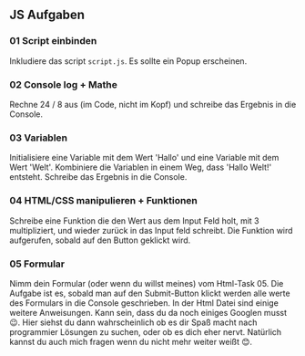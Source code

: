 ## JS Aufgaben

### 01 Script einbinden
Inkludiere das script `script.js`. Es sollte ein Popup erscheinen.

### 02 Console log + Mathe
Rechne 24 / 8 aus (im Code, nicht im Kopf) und schreibe das Ergebnis in die
Console.

### 03 Variablen
Initialisiere eine Variable mit dem Wert 'Hallo' und eine Variable mit dem Wert
'Welt'. Kombiniere die Variablen in einem Weg, dass 'Hallo Welt!' entsteht.
Schreibe das Ergebnis in die Console.

### 04 HTML/CSS manipulieren + Funktionen
Schreibe eine Funktion die den Wert aus dem Input Feld holt, mit 3
multipliziert, und wieder zurück in das Input feld schreibt. Die Funktion wird
aufgerufen, sobald auf den Button geklickt wird.

### 05 Formular
Nimm dein Formular (oder wenn du willst meines) vom Html-Task 05. Die Aufgabe
ist es, sobald man auf den Submit-Button klickt werden alle werte des Formulars
in die Console geschrieben. In der Html Datei sind einige weitere Anweisungen.
Kann sein, dass du da noch einiges Googlen musst 😉. Hier siehst du dann
wahrscheinlich ob es dir Spaß macht nach programmier Lösungen zu suchen, oder
ob es dich eher nervt. Natürlich kannst du auch mich fragen wenn du nicht mehr
weiter weißt 😊.
